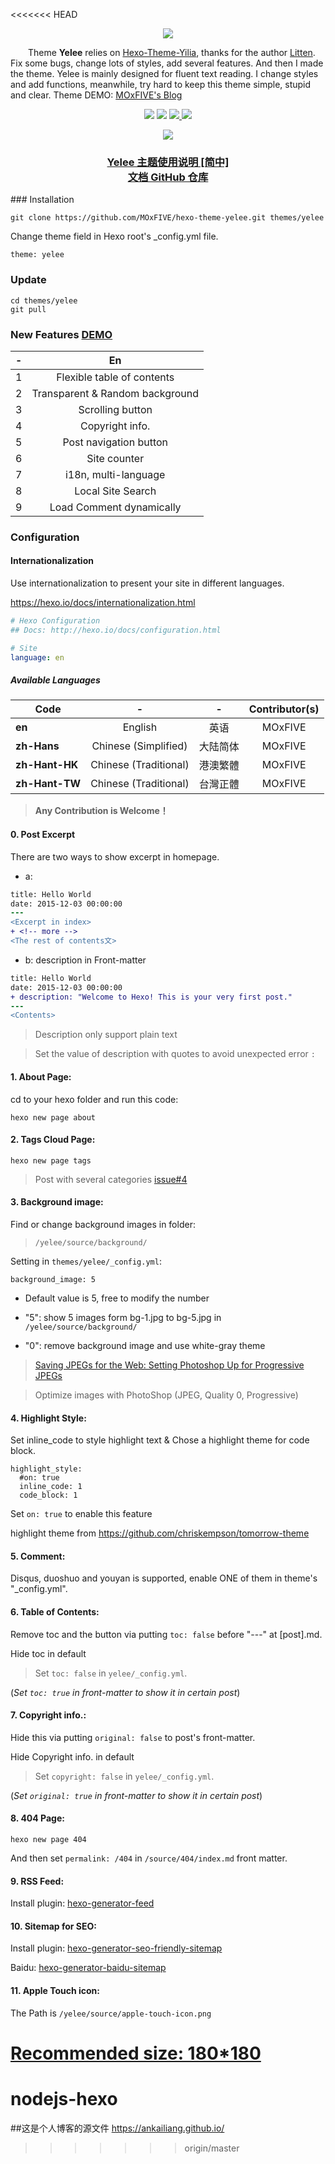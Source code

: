 <<<<<<< HEAD
<p align="center">
    <a href="https://github.com/MOxFIVE/hexo-theme-yelee" target="_blank">
        <img src="http://moxfive.github.io/resources/yelee-mockup.jpg">
    </a>
</p>

&emsp;&emsp;Theme **Yelee** relies on [Hexo-Theme-Yilia][1], thanks for the author [Litten][2]. Fix some bugs, change lots of styles, add several features. And then I made the theme. Yelee is mainly designed for fluent text reading. I change styles and add functions, meanwhile, try hard to keep this theme simple, stupid and clear. Theme DEMO: [MOxFIVE's Blog][3]

[1]: https://github.com/litten/hexo-theme-yilia
[2]: https://github.com/litten
[3]: http://moxfive.xyz

<p align="center">
    <img src="https://img.shields.io/badge/Hexo-v3.1%2B-blue.svg">
    <img src="https://img.shields.io/badge/IE-8%2B-red.svg">
    <a href="https://github.com/MOxFIVE/hexo-theme-yelee/releases" target="_blank">
        <img src="https://img.shields.io/github/release/MOxFIVE/hexo-theme-yelee.svg">
    </a>
    <a href="http://moxfive.xyz" target="_blank">
        <img src="https://img.shields.io/badge/DEMO-MOxFIVE's%20Blog-brightgreen.svg">
    </a>
</p>

<p align="center">
    <a href="http://moxfive.xyz" target="_blank">
        <img src="http://moxfive.github.io/resources/yelee-qrcode.png">
    </a>
</p>

<h3 align="center">
    <a href="http://MOxFIVE.coding.me/yelee" target="_blank">
        Yelee 主题使用说明 [简中]
    </a>
    <br>
    <a href="https://github.com/MOxFIVE/yelee" target="_blank">
        文档 GitHub 仓库
    </a>
</h3>
### Installation

```
git clone https://github.com/MOxFIVE/hexo-theme-yelee.git themes/yelee
```

Change theme field in Hexo root's _config.yml file. 

```
theme: yelee
```

### Update

```
cd themes/yelee
git pull
```

### New Features [DEMO](http://moxfive.xyz/yelee/new-features.html)
| - |                En               |
|:-:|:-------------------------------:|
| 1 |  Flexible table of contents      |
| 2 |  Transparent & Random background |
| 3 |  Scrolling button                |
| 4 |  Copyright info.                 |
| 5 |  Post navigation button          |
| 6 |  Site counter                    |
| 7 |  i18n, multi-language          |
| 8 |  Local Site Search           |
| 9 |  Load Comment dynamically    |

### Configuration

#### Internationalization
Use internationalization to present your site in different languages.

https://hexo.io/docs/internationalization.html

```yaml
# Hexo Configuration
## Docs: http://hexo.io/docs/configuration.html

# Site
language: en
```

##### Available Languages

| Code           | -                     | -        | Contributor(s) |
|----------------|:-----------------------:|:----------:|:--------------:|
| **en**         | English               | 英语     |     MOxFIVE    |
| **zh-Hans**    | Chinese (Simplified)  | 大陆简体 |     MOxFIVE    |
| **zh-Hant-HK** | Chinese (Traditional) | 港澳繁體 |     MOxFIVE    |
| **zh-Hant-TW** | Chinese (Traditional) | 台灣正體 |     MOxFIVE    |

> **Any Contribution is Welcome！**

#### 0. Post Excerpt
There are two ways to show excerpt in homepage. 

- a: <!-- more -->

``` diff
title: Hello World
date: 2015-12-03 00:00:00
---
<Excerpt in index> 
+ <!-- more -->
<The rest of contents文>
```
- b: description in Front-matter

``` diff
title: Hello World
date: 2015-12-03 00:00:00
+ description: "Welcome to Hexo! This is your very first post."
---
<Contents>
```

> Description only support plain text

> Set the value of description with quotes to avoid unexpected error `:`



#### 1. About Page:
cd to your hexo folder and run this code:


```
hexo new page about
```

#### 2. Tags Cloud Page:

```
hexo new page tags
```

> Post with several categories [issue#4](https://github.com/MOxFIVE/hexo-theme-yelee/issues/4) 

#### 3. Background image:

Find or change background images in folder: 

> `/yelee/source/background/`

Setting in `themes/yelee/_config.yml`:

`
background_image: 5
`

- Default value is 5, free to modify the number

- "5": show 5 images form bg-1.jpg to bg-5.jpg in `/yelee/source/background/`

- "0": remove background image and use white-gray theme

> [Saving JPEGs for the Web: Setting Photoshop Up for Progressive JPEGs](http://peteschuster.com/2013/01/saving-jpegs-for-the-web-setting-photoshop-up-for-progressive-jpegs/)

> Optimize images with PhotoShop (JPEG, Quality 0, Progressive)

#### 4. Highlight Style:
Set inline_code to style highlight text & Chose a highlight theme for code block.

```
highlight_style:
  #on: true
  inline_code: 1
  code_block: 1
```

Set `on: true` to enable this feature

highlight theme from https://github.com/chriskempson/tomorrow-theme

#### 5. Comment:
Disqus, duoshuo and youyan is supported, enable ONE of them in theme's "_config.yml".


#### 6. Table of Contents:

Remove toc and the button via putting `toc: false` before "---" at [post].md.

Hide toc in default

> Set `toc: false` in `yelee/_config.yml`. 

(*Set `toc: true` in front-matter to show it in certain post*)


#### 7. Copyright info.:

Hide this via putting `original: false` to post's front-matter.

Hide Copyright info. in default

> Set `copyright: false` in `yelee/_config.yml`. 

(*Set `original: true` in front-matter to show it in certain post*)

#### 8. 404 Page:

```
hexo new page 404
```
And then set `permalink: /404` in `/source/404/index.md` front matter.

#### 9. RSS Feed:

Install plugin: [hexo-generator-feed](https://github.com/hexojs/hexo-generator-feed)

#### 10. Sitemap for SEO:

Install plugin: [hexo-generator-seo-friendly-sitemap](https://github.com/ludoviclefevre/hexo-generator-seo-friendly-sitemap)

Baidu: [hexo-generator-baidu-sitemap](https://github.com/coneycode/hexo-generator-baidu-sitemap)

#### 11. Apple Touch icon:

The Path is `/yelee/source/apple-touch-icon.png`

[Recommended size: 180*180](https://realfavicongenerator.net/blog/apple-touch-icon-the-good-the-bad-the-ugly/)
=======
# nodejs-hexo
##这是个人博客的源文件
https://ankailiang.github.io/
>>>>>>> origin/master
